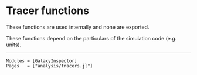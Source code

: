 # Tracer functions

These functions are used internally and none are exported. 

These functions depend on the particulars of the simulation code (e.g. units).

---

```@autodocs
Modules = [GalaxyInspector]
Pages   = ["analysis/tracers.jl"]
```
